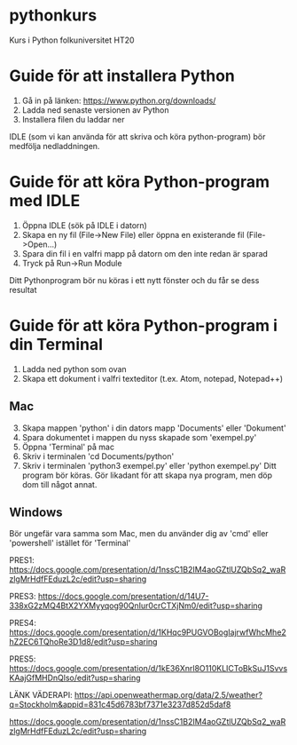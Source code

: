 # pythonkurs
Kurs i Python folkuniversitet HT20

# Guide för att installera Python 
1. Gå in på länken: https://www.python.org/downloads/
2. Ladda ned senaste versionen av Python
3. Installera filen du laddar ner

IDLE (som vi kan använda för att skriva och köra python-program) bör medfölja nedladdningen.

# Guide för att köra Python-program med IDLE
1. Öppna IDLE (sök på IDLE i datorn)
2. Skapa en ny fil (File->New File) eller öppna en existerande fil (File->Open...)
3. Spara din fil i en valfri mapp på datorn om den inte redan är sparad
4. Tryck på Run->Run Module

Ditt Pythonprogram bör nu köras i ett nytt fönster och du får se dess resultat

# Guide för att köra Python-program i din Terminal
1. Ladda ned python som ovan
2. Skapa ett dokument i valfri texteditor (t.ex. Atom, notepad, Notepad++)

## Mac
3. Skapa mappen 'python' i din dators mapp 'Documents' eller 'Dokument'
4. Spara dokumentet i mappen du nyss skapade som 'exempel.py'
5. Öppna 'Terminal' på mac
6. Skriv i terminalen 'cd Documents/python'
7. Skriv i terminalen 'python3 exempel.py' eller 'python exempel.py'
Ditt program bör köras. Gör likadant för att skapa nya program, men döp dom till något annat.

## Windows
Bör ungefär vara samma som Mac, men du använder dig av 'cmd' eller 'powershell' istället för 'Terminal'

PRES1: https://docs.google.com/presentation/d/1nssC1B2IM4aoGZtlUZQbSq2_waRzlgMrHdfFEduzL2c/edit?usp=sharing

PRES3: https://docs.google.com/presentation/d/14U7-338xG2zMQ4BtX2YXMyyqog90QnIur0crCTXjNm0/edit?usp=sharing

PRES4: https://docs.google.com/presentation/d/1KHqc9PUGVOBogIajrwfWhcMhe2hZ2EC6TQhoRe3D1d8/edit?usp=sharing

PRES5: https://docs.google.com/presentation/d/1kE36Xnrl8O110KLICToBkSuJ1SvvsKAajGfMHDnQlso/edit?usp=sharing

LÄNK VÄDERAPI: https://api.openweathermap.org/data/2.5/weather?q=Stockholm&appid=831c45d6783bf7371e3237d852d5daf8

https://docs.google.com/presentation/d/1nssC1B2IM4aoGZtlUZQbSq2_waRzlgMrHdfFEduzL2c/edit?usp=sharing
